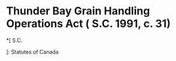 #  Thunder Bay Grain Handling Operations Act (  S.C.  1991, c. 31)

  *[
 S.C.

]: Statutes of Canada

